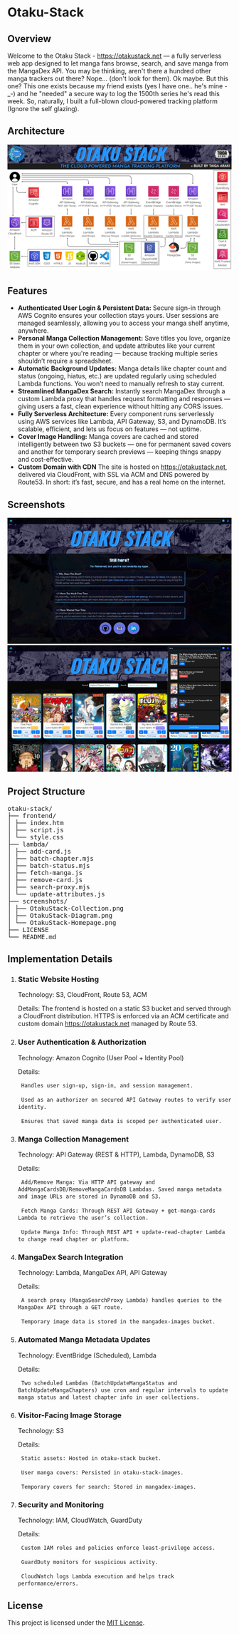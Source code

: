 # Otaku-Stack

## Overview
Welcome to the Otaku Stack - https://otakustack.net — a fully serverless web app designed to let manga fans browse, search, and save manga from the MangaDex API.
You may be thinking, aren't there a hundred other manga trackers out there? Nope... (don't look for them). Ok maybe. But this one? 
This one exists because my friend exists (yes I have one.. he's mine -_-) and he "needed" a secure way to log the 1500th series he's read this week. 
So, naturally, I built a full-blown cloud-powered tracking platform (Ignore the self glazing).

## Architecture
![Screenshot](./screenshots/OtakuStack-Diagram.png)

## Features
- **Authenticated User Login & Persistent Data:** Secure sign-in through AWS Cognito ensures your collection stays yours. User sessions are managed seamlessly, allowing you to access your manga shelf anytime, anywhere.
- **Personal Manga Collection Management:** Save titles you love, organize them in your own collection, and update attributes like your current chapter or where you're reading — because tracking multiple series shouldn’t require a spreadsheet.
- **Automatic Background Updates:** Manga details like chapter count and status (ongoing, hiatus, etc.) are updated regularly using scheduled Lambda functions. You won’t need to manually refresh to stay current.
- **Streamlined MangaDex Search:** Instantly search MangaDex through a custom Lambda proxy that handles request formatting and responses — giving users a fast, clean experience without hitting any CORS issues.
- **Fully Serverless Architecture:** Every component runs serverlessly using AWS services like Lambda, API Gateway, S3, and DynamoDB. It’s scalable, efficient, and lets us focus on features — not uptime.
- **Cover Image Handling:** Manga covers are cached and stored intelligently between two S3 buckets — one for permanent saved covers and another for temporary search previews — keeping things snappy and cost-effective.
- **Custom Domain with CDN** The site is hosted on https://otakustack.net, delivered via CloudFront, with SSL via ACM and DNS powered by Route53. In short: it’s fast, secure, and has a real home on the internet.

## Screenshots
![Screenshot](./screenshots/OtakuStack-Homepage.png) ![Screenshot](./screenshots/OtakuStack-Collection.png)

## Project Structure
<pre>otaku-stack/ 
├── frontend/ 
│ ├── index.htm 
│ ├── script.js 
│ └── style.css 
├── lambda/ 
│ ├── add-card.js 
│ ├── batch-chapter.mjs 
│ ├── batch-status.mjs 
│ ├── fetch-manga.js 
│ ├── remove-card.js 
│ ├── search-proxy.mjs 
│ └── update-attributes.js 
├── screenshots/ 
│ ├── OtakuStack-Collection.png 
│ ├── OtakuStack-Diagram.png 
│ └── OtakuStack-Homepage.png 
├── LICENSE 
└── README.md</pre>

## Implementation Details
1. ### Static Website Hosting

    Technology: S3, CloudFront, Route 53, ACM

    Details: The frontend is hosted on a static S3 bucket and served through a CloudFront distribution. HTTPS is enforced via an ACM certificate and custom domain https://otakustack.net managed by Route 53.

2. ### User Authentication & Authorization

    Technology: Amazon Cognito (User Pool + Identity Pool)

    Details:

        Handles user sign-up, sign-in, and session management.

        Used as an authorizer on secured API Gateway routes to verify user identity.

        Ensures that saved manga data is scoped per authenticated user.

3. ### Manga Collection Management

    Technology: API Gateway (REST & HTTP), Lambda, DynamoDB, S3

    Details:

        Add/Remove Manga: Via HTTP API gateway and AddMangaCardsDB/RemoveMangaCardsDB Lambdas. Saved manga metadata and image URLs are stored in DynamoDB and S3.

        Fetch Manga Cards: Through REST API Gateway + get-manga-cards Lambda to retrieve the user’s collection.

        Update Manga Info: Through REST API + update-read-chapter Lambda to change read chapter or platform.

4. ### MangaDex Search Integration

    Technology: Lambda, MangaDex API, API Gateway

    Details:

        A search proxy (MangaSearchProxy Lambda) handles queries to the MangaDex API through a GET route.

        Temporary image data is stored in the mangadex-images bucket.

5. ### Automated Manga Metadata Updates

    Technology: EventBridge (Scheduled), Lambda

    Details:

        Two scheduled Lambdas (BatchUpdateMangaStatus and BatchUpdateMangaChapters) use cron and regular intervals to update manga status and latest chapter info in user collections.

6. ### Visitor-Facing Image Storage

    Technology: S3

    Details:

        Static assets: Hosted in otaku-stack bucket.

        User manga covers: Persisted in otaku-stack-images.

        Temporary covers for search: Stored in mangadex-images.

7. ### Security and Monitoring

    Technology: IAM, CloudWatch, GuardDuty

    Details:

        Custom IAM roles and policies enforce least-privilege access.

        GuardDuty monitors for suspicious activity.

        CloudWatch logs Lambda execution and helps track performance/errors.

## License
This project is licensed under the [MIT License](./LICENSE).
